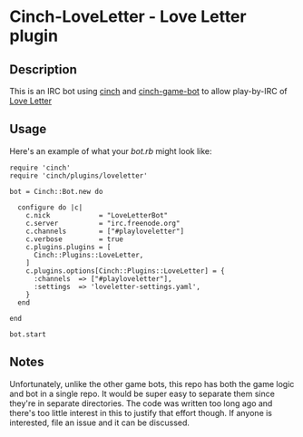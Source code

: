 # Cinch-LoveLetter - Love Letter plugin

## Description

This is an IRC bot using [cinch](https://github.com/cinchrb/cinch) and [cinch-game-bot](https://github.com/petertseng/cinch-game-bot) to allow play-by-IRC of [Love Letter](http://boardgamegeek.com/boardgame/129622/love-letter)

## Usage

Here's an example of what your *bot.rb* might look like:

    require 'cinch'
    require 'cinch/plugins/loveletter'

    bot = Cinch::Bot.new do

      configure do |c|
        c.nick            = "LoveLetterBot"
        c.server          = "irc.freenode.org"
        c.channels        = ["#playloveletter"]
        c.verbose         = true
        c.plugins.plugins = [
          Cinch::Plugins::LoveLetter,
        ]
        c.plugins.options[Cinch::Plugins::LoveLetter] = {
          :channels  => ["#playloveletter"],
          :settings  => 'loveletter-settings.yaml',
        }
      end

    end

    bot.start

## Notes

Unfortunately, unlike the other game bots, this repo has both the game logic and bot in a single repo.
It would be super easy to separate them since they're in separate directories.
The code was written too long ago and there's too little interest in this to justify that effort though.
If anyone is interested, file an issue and it can be discussed.
